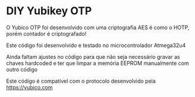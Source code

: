 # DIY Yubikey OTP 

O Yubico OTP foi desenvolvido com uma criptografia AES é como o HOTP, porém contador é criptografado!

Este código foi desenvolvido e testado no microcontrolador Atmega32u4

Ainda faltam ajustes no código para que não seja necessário gravar as chaves hardcoded e ter que limpar a memória EEPROM  manualmente com outro código

Este código é compatível com o protocolo desenvolvido pela https://yubico.com

